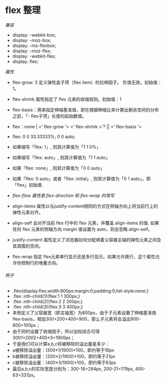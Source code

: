 # flex 整理
*兼容*
- display: -webkit-box;
- display: -moz-box;
- display: -ms-flexbox;
- display: -moz-flex;
- display: -webkit-flex;
- display: flex;

*属性*
- flex-grow: 3  定义弹性盒子项（flex item）的拉伸因子。 负值无效，初始值：1。
- flex-shrink 属性指定了 flex 元素的收缩规则。初始值：1
- flex-basis：用来指定伸缩基准值，即在根据伸缩比率计算出剩余空间的分布之前，「- flex子项」长度的起始数值。
- flex：none | <' flex-grow '> <' flex-shrink >'? || <' flex-basis '>  
- flex: 0 0 33.33333%;   0 0 auto;

- 如果缩写「flex: 1」, 则其计算值为「1 1 0%」
- 如果缩写「flex: auto」, 则其计算值为「1 1 auto」
- 如果「flex: none」, 则其计算值为「0 0 auto」
- 如果「flex: 0 auto」或者「flex: initial」, 则其计算值为「0 1 auto」，即「flex」初始值.


- *flex-flow 属性是 flex-direction 和 flex-wrap 的简写*
- align-items 属性以与justify-content相同的方式在侧轴方向上将当前行上的弹性元素对齐。
- align-self 会对齐当前 flex 行中的 flex 元素，并覆盖 align-items 的值. 如果任何 flex 元素的侧轴方向 margin 值设置为 auto，则会忽略 align-self。
-  justify-content 属性定义了浏览器如何分配顺着父容器主轴的弹性元素之间及其周围的空间。
-  flex-wrap 指定 flex元素单行显示还是多行显示。如果允许换行，这个属性允许你控制行的堆叠方向。


###### 例子
- .flex{display:flex;width:800px;margin:0;padding:0;list-style:none;}
- .flex :nth-child(1){flex:1 1 300px;}
- .flex :nth-child(2){flex:2 2 200px;}
- .flex :nth-child(3){flex:3 3 400px;}
- 本例定义了父容器宽（即主轴宽）为800px，由于子元素设置了伸缩基准值flex-basis，相加300+200+400=900，那么子元素将会溢出900-800=100px；
- 由于同时设置了收缩因子，所以加权综合可得300*1+200*2+400*3=1900px；
- 于是我们可以计算a,b,c将被移除的溢出量是多少：
- a被移除溢出量：(300*1/1900)*100，即约等于16px
- b被移除溢出量：(200*2/1900)*100，即约等于21px
- c被移除溢出量：(400*3/1900)*100，即约等于63px
- 最后a,b,c的实际宽度分别为：300-16=284px, 200-21=179px, 400-63=337px。